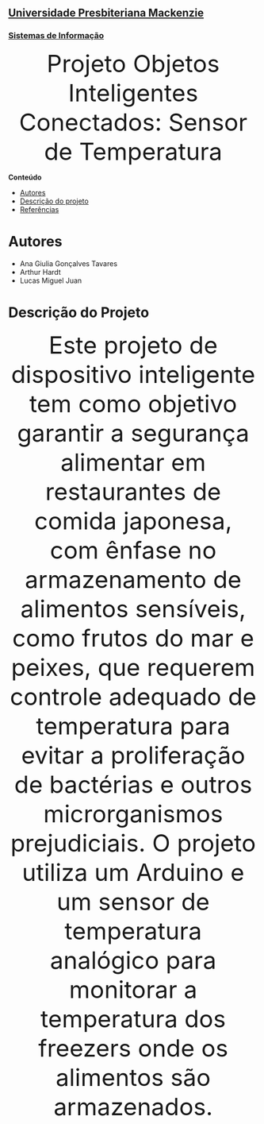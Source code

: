 <h2><a href= "https://www.mackenzie.br">Universidade Presbiteriana Mackenzie</a></h2>
<h3><a href= "https://www.mackenzie.br/graduacao/sao-paulo-higienopolis/sistemas-de-informacao">Sistemas de Informação</a></h3>

<font size="+12"><center>Projeto Objetos Inteligentes Conectados: Sensor de Temperatura</center></font>

**Conteúdo**

- [Autores](#autores)
- [Descrição do projeto](#descrição-do-projeto)
- [Referências](#referências)

# Autores

* Ana Giulia Gonçalves Tavares
* Arthur Hardt
* Lucas Miguel Juan
</center></font>

# Descrição do Projeto

<font size="+12"><center>Este projeto de dispositivo inteligente tem como objetivo garantir a segurança alimentar em
restaurantes de comida japonesa, com ênfase no armazenamento de alimentos sensíveis, como
frutos do mar e peixes, que requerem controle adequado de temperatura para evitar a
proliferação de bactérias e outros microrganismos prejudiciais. O projeto utiliza um Arduino e
um sensor de temperatura analógico para monitorar a temperatura dos freezers onde os
alimentos são armazenados.</center></font>
